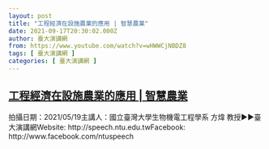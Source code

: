 ```yaml
---
layout: post
title: "工程經濟在設施農業的應用 | 智慧農業"
date: 2021-09-17T20:30:02.000Z
author: 臺大演講網
from: https://www.youtube.com/watch?v=wHWWCjNBDZ8
tags: [ 臺大演講網 ]
categories: [ 臺大演講網 ]
---
```

<!--1631910602000-->
[工程經濟在設施農業的應用 | 智慧農業](https://www.youtube.com/watch?v=wHWWCjNBDZ8)
------

<div>
拍攝日期：2021/05/19主講人：國立臺灣大學生物機電工程學系 方煒 教授►►臺大演講網Website: http://speech.ntu.edu.twFacebook: http://www.facebook.com/ntuspeech
</div>
